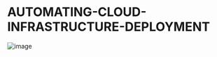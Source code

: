 ﻿# AUTOMATING-CLOUD-INFRASTRUCTURE-DEPLOYMENT
 ![image](https://github.com/user-attachments/assets/47b2415f-cf99-40fc-b396-ef789b716537)

